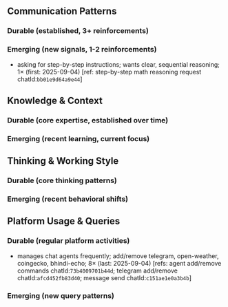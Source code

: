 ## Communication Patterns
### Durable (established, 3+ reinforcements)

### Emerging (new signals, 1-2 reinforcements)
- asking for step-by-step instructions; wants clear, sequential reasoning; 1× (first: 2025-09-04) [ref: step-by-step math reasoning request chatId:`bb01e9d64a9e44`]

## Knowledge & Context
### Durable (core expertise, established over time)

### Emerging (recent learning, current focus)

## Thinking & Working Style
### Durable (core thinking patterns)

### Emerging (recent behavioral shifts)

## Platform Usage & Queries
### Durable (regular platform activities)
- manages chat agents frequently; add/remove telegram, open-weather, coingecko, bhindi-echo; 8× (last: 2025-09-04) [refs: agent add/remove commands chatId:`73b4009701b44d`; telegram add/remove chatId:`afcd452fb83d40`; message send chatId:`c151ae1e0a3b4b`]

### Emerging (new query patterns)
